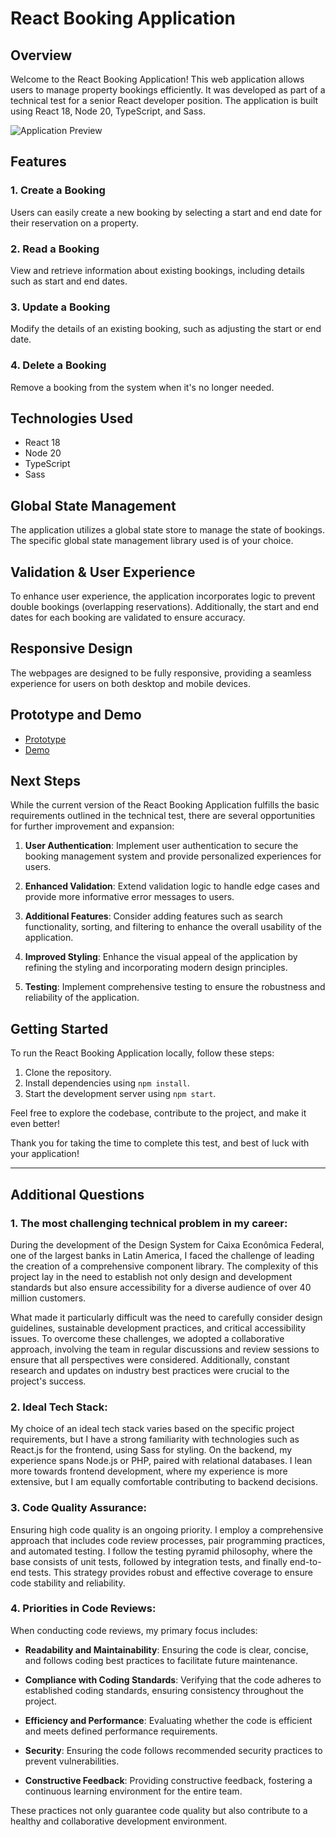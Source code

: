 # React Booking Application

## Overview

Welcome to the React Booking Application! This web application allows users to manage property bookings efficiently. It was developed as part of a technical test for a senior React developer position. The application is built using React 18, Node 20, TypeScript, and Sass.

![Application Preview](path/to/your/image.png)

## Features

### 1. Create a Booking

Users can easily create a new booking by selecting a start and end date for their reservation on a property.

### 2. Read a Booking

View and retrieve information about existing bookings, including details such as start and end dates.

### 3. Update a Booking

Modify the details of an existing booking, such as adjusting the start or end date.

### 4. Delete a Booking

Remove a booking from the system when it's no longer needed.

## Technologies Used

- React 18
- Node 20
- TypeScript
- Sass

## Global State Management

The application utilizes a global state store to manage the state of bookings. The specific global state management library used is of your choice.

## Validation & User Experience

To enhance user experience, the application incorporates logic to prevent double bookings (overlapping reservations). Additionally, the start and end dates for each booking are validated to ensure accuracy.

## Responsive Design

The webpages are designed to be fully responsive, providing a seamless experience for users on both desktop and mobile devices.

## Prototype and Demo

- [Prototype](link-to-prototype)
- [Demo](link-to-demo)

## Next Steps

While the current version of the React Booking Application fulfills the basic requirements outlined in the technical test, there are several opportunities for further improvement and expansion:

1. **User Authentication**: Implement user authentication to secure the booking management system and provide personalized experiences for users.

2. **Enhanced Validation**: Extend validation logic to handle edge cases and provide more informative error messages to users.

3. **Additional Features**: Consider adding features such as search functionality, sorting, and filtering to enhance the overall usability of the application.

4. **Improved Styling**: Enhance the visual appeal of the application by refining the styling and incorporating modern design principles.

5. **Testing**: Implement comprehensive testing to ensure the robustness and reliability of the application.

## Getting Started

To run the React Booking Application locally, follow these steps:

1. Clone the repository.
2. Install dependencies using `npm install`.
3. Start the development server using `npm start`.

Feel free to explore the codebase, contribute to the project, and make it even better!

Thank you for taking the time to complete this test, and best of luck with your application!

---

## Additional Questions

### 1. The most challenging technical problem in my career:

During the development of the Design System for Caixa Econômica Federal, one of the largest banks in Latin America, I faced the challenge of leading the creation of a comprehensive component library. The complexity of this project lay in the need to establish not only design and development standards but also ensure accessibility for a diverse audience of over 40 million customers.

What made it particularly difficult was the need to carefully consider design guidelines, sustainable development practices, and critical accessibility issues. To overcome these challenges, we adopted a collaborative approach, involving the team in regular discussions and review sessions to ensure that all perspectives were considered. Additionally, constant research and updates on industry best practices were crucial to the project's success.

### 2. Ideal Tech Stack:

My choice of an ideal tech stack varies based on the specific project requirements, but I have a strong familiarity with technologies such as React.js for the frontend, using Sass for styling. On the backend, my experience spans Node.js or PHP, paired with relational databases. I lean more towards frontend development, where my experience is more extensive, but I am equally comfortable contributing to backend decisions.

### 3. Code Quality Assurance:

Ensuring high code quality is an ongoing priority. I employ a comprehensive approach that includes code review processes, pair programming practices, and automated testing. I follow the testing pyramid philosophy, where the base consists of unit tests, followed by integration tests, and finally end-to-end tests. This strategy provides robust and effective coverage to ensure code stability and reliability.

### 4. Priorities in Code Reviews:

When conducting code reviews, my primary focus includes:

- **Readability and Maintainability**: Ensuring the code is clear, concise, and follows coding best practices to facilitate future maintenance.

- **Compliance with Coding Standards**: Verifying that the code adheres to established coding standards, ensuring consistency throughout the project.

- **Efficiency and Performance**: Evaluating whether the code is efficient and meets defined performance requirements.

- **Security**: Ensuring the code follows recommended security practices to prevent vulnerabilities.

- **Constructive Feedback**: Providing constructive feedback, fostering a continuous learning environment for the entire team.

These practices not only guarantee code quality but also contribute to a healthy and collaborative development environment.
